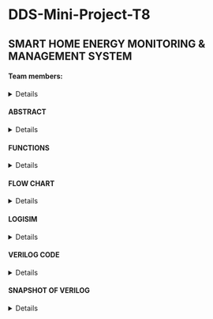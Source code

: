 # DDS-Mini-Project-T8

<h2> SMART HOME ENERGY MONITORING & MANAGEMENT SYSTEM </h2>

<h4> Team members:</h4>
<Details>

1. 221CS208 , Ankur Jat , ankurjat.221cs208@nitk.edu.in , 8000950925.
2. 221CS244 , Sandeep R , sandeepr.221cs244@nitk.edu.in , 8105090281.
3. 221CS249 , Sidharth T R , sidharthtr.221cs249@nitk.edu.in , 8590383683.
</Details>
   
<h4> ABSTRACT</h4>
<Details>
The Smart Home Energy Monitoring and Management System is a solution designed to tackle the increasing demand, for energy efficiency and sustainability in areas. With the rising number of devices and a growing
awareness of impact it has become crucial to have an integrated system that empowers homeowners to effectively monitor, control and optimize their energy usage. Moreover, We can make many houses power usage
under 200 unit. So, that the can avail the Gruha Jyothi Scheme introduced by The Karnataka Government.

</Details>

<h4> FUNCTIONS </h4>
<Details>
Introduction:
The Smart Home Energy Monitoring and Control System is an innovative project that demonstrates the capabilities of Verilog-based hardware design to create an energy-efficient and comfortable home
environment. This comprehensive system combines several Verilog modules, each serving a specific function, to monitor energy consumption, manage power usage, control lighting, and maintain
temperature within predefined thresholds which can help the people to maintain their power usage under 200 units from which they can avail free electricity introduced by the Government of Karnataka. The
integration of these modules showcases the power of hardware modules working together to create a cohesive and intelligent smart home solution.

I. Energy Monitoring and Management:

At the heart of the project lies the Smart Home Energy Monitoring and Management System, which incorporates various modules to monitor, control, and optimize energy usage. The Verilog code represents these
modules and processes data from sensors to provide real-time information on energy consumption. The functional table outlines key components and features, including user interfaces, appliance-level
monitoring, energy usage alerts, remote control, energy management recommendations, integration with smart devices, energy cost analysis, history, and reports, as well as security and privacy
measures. This holistic system empowers homeowners to make informed decisions to reduce energy waste and lower utility bills effectively.

II. Power Usage Alarm:

An essential element of the project is the Power Usage Alarm module, which triggers an alarm when power usage exceeds a predefined threshold of 150 units. This Verilog module continuously monitors the
power usage input and activates an alarm signal when the threshold is breached. This feature serves as a practical tool to notify homeowners of excessive power consumption promptly, encouraging
energy-conscious behavior.

III. Temperature Control:

The Temperature Control module is designed to maintain a comfortable temperature within the home while conserving energy. Operating within a state machine framework, the Verilog code defines
three states: START, HEATER_ON, and AC_ON. Based on input from a temperature sensor, the system activates the heater when the temperature falls below 50°F and the air conditioner when it exceeds
70°F. If the temperature is within this range or equals either 50°F or 70°F, no action is taken, and the system remains in the START state. This intelligent control system ensures optimal temperature
conditions while minimizing energy consumption.

IV. Power Usage Counter:

The project also includes a Power Usage Counter module, which tracks the total power usage over time. This Verilog module utilizes a counter to accumulate power usage data and increments it when the
predefined threshold is exceeded. It offers homeowners valuable insights into their long-term power consumption patterns, facilitating better management and conservation of energy resources.

V. Light Control State Machine:

The Light Control State Machine is a sophisticated Verilog module that manages lighting based on ambient conditions. It monitors light intensity through sensors and, using a state machine, determines
whether to increase or decrease the current through the light source. When light intensity falls below a specified threshold, the system increases the current, providing adequate illumination. Conversely,
when light intensity surpasses another threshold, the system decreases the current to conserve energy. This intelligent lighting control system ensures a well-lit environment while minimizing energy
waste.

</Details>

<h4>FLOW CHART</h4>

<Details>
   
![flowchart](Snapshots/flowchart.jpeg)

</Details>

   
<h4> LOGISIM</h4>
<Details>
   
![alarm](Snapshots/alarm.png)

![inside circuit 1](Snapshots/inside circuit 1.png)
![inside circuit 2](https://github.com/SidharthTR249/DDS-Mini-Project-T8/assets/148998611/dcf2df13-1fd5-43fd-a5d4-5c15a2028246)
![inside circuit 3](https://github.com/SidharthTR249/DDS-Mini-Project-T8/assets/148998611/427fc218-5cd9-48fe-969c-28688717e91f)
![main circuit](https://github.com/SidharthTR249/DDS-Mini-Project-T8/assets/148998611/cbf84c19-2c70-43f4-a7de-4bd0b2b9d561)



</Details>

<h4> VERILOG CODE </h4>
<Details>
   ```
   
         //
         module TemperatureLightPowerController (
             input wire clk,
             input wire rst,
             input wire [7:0] temperature_sensor,  // 8-bit temperature sensor data
             input wire [7:0] light_sensor,        // 8-bit light sensor data
             input wire [8:0] power_monitor,       // 9-bit power usage monitor (0-511 units)
             output wire heater,                   // Heater control signal
             output wire cooler,                   // Cooler control signal
             output wire light,                    // Light control signal
             output wire alarm                     // Alarm control signal
         );
         // Define some constants for control thresholds
         parameter TEMPERATURE_THRESHOLD = 8'b00100000;  // Example temperature threshold (adjust as needed)
         parameter LIGHT_THRESHOLD = 8'b00110000;        // Example light threshold (48)
         parameter POWER_THRESHOLD = 9'b010100000;       // Example power threshold (160 units)
         
         // Registers for control logic
         reg heater_reg, cooler_reg, light_reg, alarm_reg;
         
         always @(posedge clk or posedge rst) begin
             if (rst) begin
                 heater_reg <= 1'b0;
                 cooler_reg <= 1'b0;
                 light_reg <= 1'b0;
                 alarm_reg <= 1'b0;
             end else begin
                 // Temperature control logic
                 if (temperature_sensor > TEMPERATURE_THRESHOLD) begin
                     cooler_reg <= 1'b1;
                     heater_reg <= 1'b0;
                 end else if (temperature_sensor < TEMPERATURE_THRESHOLD) begin
                     cooler_reg <= 1'b0;
                     heater_reg <= 1'b1;
                 end else begin
                     cooler_reg <= 1'b0;
                     heater_reg <= 1'b0;
                 end
         
                 // Light control logic
                 if (light_sensor < LIGHT_THRESHOLD) begin
                     light_reg <= 1'b1;
                 end else begin
                     light_reg <= 1'b0;
                 end
         
                 // Power usage alarm logic
                 if (power_monitor > POWER_THRESHOLD) begin
                     alarm_reg <= 1'b1;
                 end else begin
                     alarm_reg <= 1'b0;
                 end
             end
         end
         
         assign heater = heater_reg;
         assign cooler = cooler_reg;
         assign light = light_reg;
         assign alarm = alarm_reg;
         
         endmodule
         
         TEST BENCH
         module TemperatureLightPowerController_tb;
         
         reg clk;
         reg rst;
         reg [7:0] temperature_sensor;
         reg [7:0] light_sensor;
         reg [8:0] power_monitor;
         wire heater;
         wire cooler;
         wire light;
         wire alarm;
         
         // Instantiate the controller module
         TemperatureLightPowerController uut (
             .clk(clk),
             .rst(rst),
             .temperature_sensor(temperature_sensor),
             .light_sensor(light_sensor),
             .power_monitor(power_monitor),
             .heater(heater),
             .cooler(cooler),
             .light(light),
             .alarm(alarm)
         );
         
         // Clock generation
         always begin
             #5 clk = ~clk;
         end
         
         initial begin
             clk = 0;
             rst = 1;
             temperature_sensor = 8'b00000000;
             light_sensor = 8'b00000000;
             power_monitor = 9'b000000000;
             #10 rst = 0;
         
             // Monitor the control signals
             $monitor("Time=%0t: Temp=%d Light=%d Power=%d Heater=%b Cooler=%b Light=%b Alarm=%b",
                      $time, temperature_sensor, light_sensor, power_monitor, heater, cooler, light, alarm);
         
             // Simulate temperature, light, and power data changes
             #10 temperature_sensor = 8'b01010101; // Example: 85 (adjust as needed)
             #10 light_sensor = 8'b00110011;       // Example: 51 (adjust as needed)
             #10 power_monitor = 9'b101000001;    // Example: 321 (adjust as needed)
         
             // Add more test scenarios as needed
         
             #1000 $finish;
         end
         
         endmodule

</Details>

<h4> SNAPSHOT OF VERILOG </h4>
<Details>

   
![verilog-output](Snapshots/verilog-output.png)


</Details>

